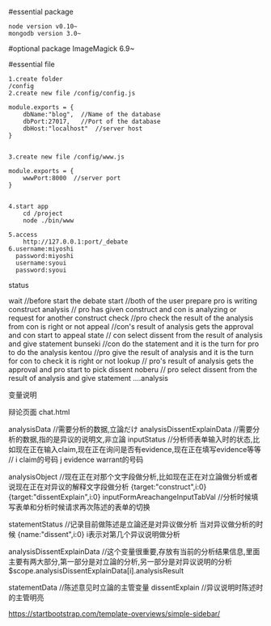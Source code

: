#essential package

    node version v0.10~
    mongodb version 3.0~

#optional package
    ImageMagick 6.9~


#essential file


    1.create folder
    /config
    2.create new file /config/config.js

    module.exports = {
        dbName:"blog",  //Name of the database
        dbPort:27017,   //Port of the database
        dbHost:"localhost"  //server host
    }


    3.create new file /config/www.js

    module.exports = {
        wwwPort:8000  //server port
    }


    4.start app
        cd /project
        node ./bin/www
        
    5.access
        http://127.0.0.1:port/_debate
    6.username:miyoshi
      password:miyoshi
      username:syoui
      password:syoui


  status

  wait //before start the debate
  start //both of the user prepare pro is writing construct
  analysis // pro has given construct and con is analyzing or request for another construct
  check  //pro check the result of the analysis from con is right or not
  appeal //con's result of analysis gets the approval and con start to appeal
    state // con select dissent from the result of analysis and give statement
  bunseki  //con do the statement and it is the turn for pro to do the analysis
  kentou //pro give the result of analysis and it is the turn for con to check it is right or not
  lookup    // pro's result of analysis gets the approval and pro start to pick dissent
    noberu   // pro select dissent from the result of analysis and give statement
  ....analysis

变量说明

辩论页面
chat.html

analysisData //需要分析的数据,立論だけ
analysisDissentExplainData //需要分析的数据,指的是异议的说明文,非立論
inputStatus //分析师表单输入时的状态,比如现在正在输入claim,现在正在询问是否有evidence,现在正在填写evidence等等
// i claim的号码 j evidence warrant的号码

analysisObject //现在正在对那个文字段做分析,比如现在正在对立論做分析或者说现在正在对异议的解释文字段做分析
{target:"construct",i:0} {target:"dissentExplain",i:0}
inputFormAreachangeInputTabVal  //分析时候填写表单和分析时候请求再次陈述的表单的切换


statementStatus //记录目前做陈述是立論还是对异议做分析
当对异议做分析的时候  {name:"dissent",i:0}  i表示对第几个异议说明做分析


analysisDissentExplainData //这个变量很重要,存放有当前的分析结果信息,里面主要有两大部分,第一部分是对立論的分析,另一部分是对异议说明的分析
$scope.analysisDissentExplainData[i].analysisResult

statementData //陈述意见时立論的主管变量
dissentExplain  //异议说明时陈述时的主管明亮
















https://startbootstrap.com/template-overviews/simple-sidebar/


